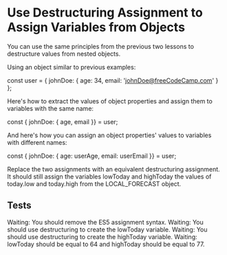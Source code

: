 # Use Destructuring Assignment to Assign Variables from Objects

You can use the same principles from the previous two lessons to destructure values from nested objects.

Using an object similar to previous examples:

const user = {
johnDoe: {
age: 34,
email: 'johnDoe@freeCodeCamp.com'
}
};

Here's how to extract the values of object properties and assign them to variables with the same name:

const { johnDoe: { age, email }} = user;

And here's how you can assign an object properties' values to variables with different names:

const { johnDoe: { age: userAge, email: userEmail }} = user;

Replace the two assignments with an equivalent destructuring assignment. It should still assign the variables lowToday and highToday the values of today.low and today.high from the LOCAL_FORECAST object.

## Tests

Waiting: You should remove the ES5 assignment syntax.
Waiting: You should use destructuring to create the lowToday variable.
Waiting: You should use destructuring to create the highToday variable.
Waiting: lowToday should be equal to 64 and highToday should be equal to 77.
